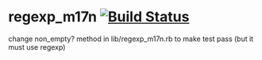 regexp_m17n [![Build Status](https://travis-ci.org/os97673/regexp_m17n.svg?branch=master)](https://travis-ci.org/os97673/regexp_m17n)
===========
change non_empty? method in lib/regexp_m17n.rb to make test pass (but it must use regexp)
